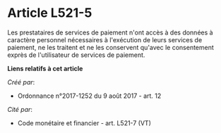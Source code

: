 # Article L521-5

Les prestataires de services de paiement n'ont accès à des données à caractère personnel nécessaires à l'exécution de leurs
services de paiement, ne les traitent et ne les conservent qu'avec le consentement exprès de l'utilisateur de services de
paiement.

**Liens relatifs à cet article**

_Créé par_:

  - Ordonnance n°2017-1252 du 9 août 2017 - art. 12

_Cité par_:

  - Code monétaire et financier - art. L521-7 (VT)
